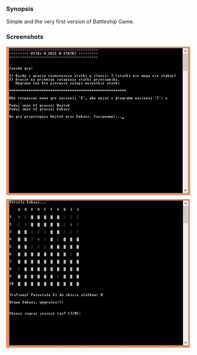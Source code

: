 ### Synopsis
Simple and the very first version of Battleship Game.

### Screenshots
![screenshot1](/screenshots/1.jpg?raw=true "screenshot1")
![screenshot2](/screenshots/2.jpg?raw=true "screenshot2")
